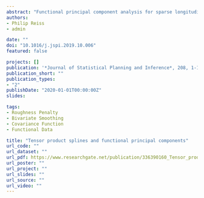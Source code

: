 ```yaml
---
abstract: "Functional principal component analysis for sparse longitudinal data usually proceeds by first smoothing the covariance surface, and then obtaining an eigendecomposition of the associated covariance operator. Here we consider the use of penalized tensor product splines for the initial smoothing step. Drawing on a result regarding finite-rank symmetric integral operators, we derive an explicit spline representation of the estimated eigenfunctions, and show that the effect of penalization can be notably disparate for alternative approaches to tensor product smoothing. The latter phenomenon is illustrated with two data sets derived from magnetic resonance imaging of the human brain."
authors:
- Philip Reiss
- admin

date: ""
doi: "10.1016/j.jspi.2019.10.006"
featured: false

projects: []
publication: '*Journal of Statistical Planning and Inference*, 208, 1-12'
publication_short: ""
publication_types:
- "2"
publishDate: "2020-01-01T00:00:00Z"
slides: 

tags:
- Roughness Penalty
- Bivariate Smoothing
- Covariance Function
- Functional Data

title: "Tensor product splines and functional principal components"
url_code: ""
url_dataset: ""
url_pdf: https://www.researchgate.net/publication/336390160_Tensor_product_splines_and_functional_principal_components
url_poster: ""
url_project: ""
url_slides: ""
url_source: ""
url_video: ""
---
```



